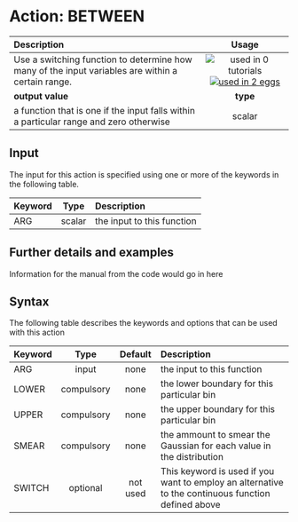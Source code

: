 # Action: BETWEEN

| Description    | Usage |
|:--------|:--------:|
| Use a switching function to determine how many of the input variables are within a certain range. | ![used in 0 tutorials](https://img.shields.io/badge/tutorials-0-red.svg)[![used in 2 eggs](https://img.shields.io/badge/nest-2-green.svg)](https://www.plumed-nest.org/browse.html?search=BETWEEN)|
 | **output value** | **type** |
| a function that is one if the input falls within a particular range and zero otherwise | scalar |

## Input

The input for this action is specified using one or more of the keywords in the following table.

| Keyword |  Type | Description |
|:--------|:------:|:-----------|
| ARG | scalar | the input to this function |


## Further details and examples 
Information for the manual from the code would go in here 
## Syntax 
The following table describes the keywords and options that can be used with this action 

| Keyword | Type | Default | Description |
|:-------|:----:|:-------:|:-----------|
| ARG | input | none | the input to this function |
| LOWER | compulsory | none | the lower boundary for this particular bin |
| UPPER | compulsory | none | the upper boundary for this particular bin |
| SMEAR | compulsory | none |  the ammount to smear the Gaussian for each value in the distribution |
| SWITCH | optional | not used | This keyword is used if you want to employ an alternative to the continuous function defined above |
